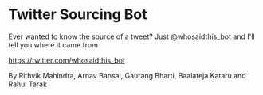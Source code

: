 # Twitter Sourcing Bot

Ever wanted to know the source of a tweet? Just @whosaidthis_bot and I'll tell you where it came from 

https://twitter.com/whosaidthis_bot

By Rithvik Mahindra, Arnav Bansal, Gaurang Bharti, Baalateja Kataru and Rahul Tarak 
